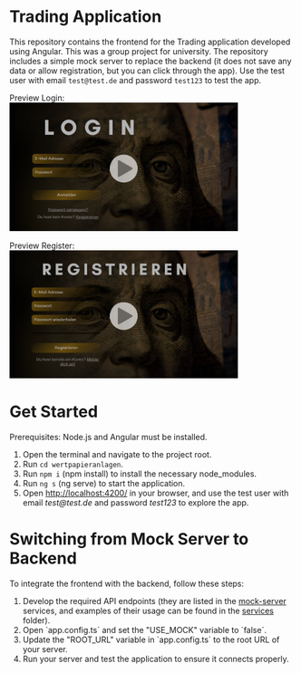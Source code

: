 # Trading Application

This repository contains the frontend for the Trading application developed using Angular. This was a group project for university. The repository includes a simple mock server to replace the backend (it does not save any data or allow registration, but you can click through the app). Use the test user with email `test@test.de` and password `test123` to test the app.

Preview Login:
&nbsp;&nbsp;&nbsp;&nbsp;&nbsp;<a href="https://www.youtube.com/watch?v=2qALI9QUW5A?autoplay=1" style="max-width: 80vw"><img src="/wertpapieranlagen/src/assets/preview/demo_login_videopreview.png" alt="Demo login" style="max-width:80%;"></a>&nbsp;&nbsp;&nbsp;&nbsp;&nbsp;

Preview Register:
&nbsp;&nbsp;&nbsp;&nbsp;&nbsp;<a href="https://www.youtube.com/watch?v=ghZr5NSFoVE?autoplay=1" style="max-width: 80vw"><img src="/wertpapieranlagen/src/assets/preview/demo_register_videopreview.png" alt="Demo login" style="max-width:80%;"></a>&nbsp;&nbsp;&nbsp;&nbsp;&nbsp;



# Get Started
Prerequisites: Node.js and Angular must be installed.
<ol>
    <li>Open the terminal and navigate to the project root.</li>
    <li>Run <code>cd wertpapieranlagen</code>.</li>
    <li>Run <code>npm i</code> (npm install) to install the necessary node_modules.</li>
    <li>Run <code>ng s</code> (ng serve) to start the application.</li>
    <li>Open <a href="http://localhost:4200/">http://localhost:4200/</a> in your browser, and use the test user with email <em>test@test.de</em> and password <em>test123</em> to explore the app.</li>
</ol>

# Switching from Mock Server to Backend
To integrate the frontend with the backend, follow these steps:
<ol>
    <li>Develop the required API endpoints (they are listed in the <a href='/wertpapieranlagen/src/app/mock-server/'>mock-server</a> services, and examples of their usage can be found in the <a href='/wertpapieranlagen/src/app/services/'>services</a> folder).</li>
    <li>Open `app.config.ts` and set the "USE_MOCK" variable to `false`.</li>
    <li>Update the "ROOT_URL" variable in `app.config.ts` to the root URL of your server.</li>
    <li>Run your server and test the application to ensure it connects properly.</li>
</ol>
